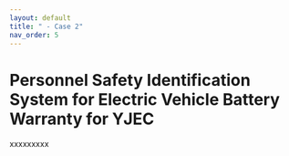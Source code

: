 ```yaml
---
layout: default
title: " - Case 2"
nav_order: 5
---
```


# Personnel Safety Identification System for Electric Vehicle Battery Warranty for YJEC
xxxxxxxxx